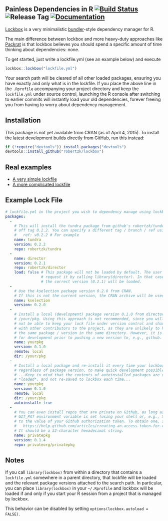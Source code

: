 Painless Dependencies in R [![Build Status](https://img.shields.io/travis/robertzk/lockbox.svg)](https://travis-ci.org/robertzk/lockbox) ![Release Tag](https://img.shields.io/github/tag/robertzk/lockbox.svg) [![Documentation](https://img.shields.io/badge/rocco--docs-%E2%9C%93-blue.svg)](http://robertzk.github.io/lockbox/)
-------------

[Lockbox](https://screen.yahoo.com/gore-bush-first-debate-strategery-050000058.html) is
a very minimalistic [bundler](http://bundler.io/)-style dependency manager for R.

The main difference between lockbox and more heavy-duty approaches like [Packrat](https://github.com/rstudio/packrat)
is that lockbox believes you should spend a specific amount of time
thinking about dependencies: none.

To get started, just write a lockfile.yml (see an example below) and execute

```r
lockbox::lockbox("lockfile.yml")
```

Your search path will be cleared of all other loaded packages, ensuring you
have exactly and only what is in the lockfile. If you place the above line
in the `.Rprofile` accompanying your project directory and keep the 
`lockfile.yml` under source control, launching the R console after
switching to earlier commits will instantly load your old dependencies,
forever freeing you from having to worry about dependency management.

Installation
------------

This package is not yet available from CRAN (as of April 4, 2015).
To install the latest development builds directly from GitHub, run this instead:

```R
if (!require("devtools")) install.packages("devtools")
devtools::install_github("robertzk/lockbox")
```

Real examples
------------

* [A very simple lockfile](https://github.com/syberia/base.sy/blob/master/lockfile.yml) 
* [A more complicated lockfile](https://github.com/syberia/example.sy/blob/master/lockfile.yml)

Example Lock File
-----------------

```yml
# lockfile.yml in the project you wish to dependency manage using lockbox
packages:
  -
    # This will install the tundra package from github's robertzk/tundra repo
    # off tag 0.2.2. You can specify a different tag / branch / ref using:
    #   ref: v0.2.2 # For example
    name: tundra
    version: 0.2.2
    repo: robertzk/tundra
  -
    name: director
    version: 0.2.1
    repo: robertzk/director
    load: false # This package will not be loaded by default. The user must
                # request it by calling library(director). In that case,
                # the correct version (0.2.1) will be loaded.
  -
    # Use the kselection package version 0.2.0 from CRAN.
    # If this is not the current version, the CRAN archive will be used.
    name: kselection
    version: 0.2.0
  -
    # Install a local (development) package version 0.1.0 from directory
    # /your/pkg. Using this approach is not recommended, since you will
    # not be able to keep your lock file under version control and shareable
    # with other contributors to the project, as they are unlikely to have
    # the same package / version in the same directory. However, it is useful
    # for development prior to pushing a new version to, e.g., github.
    name: yourpkg
    version: 0.1.0
    remote: local
    dir: /your/pkg
  -
    # Install a local package and re-install it every time your lockbox loads
    # regardless of package version, to make quick development possible.
    # ...Keep in mind that the contents of autoinstalled packages are only
    # *loaded*, and not re-saved to lockbox each time...
    name: yourpkg
    version: 0.1.0
    remote: local
    dir: /your/pkg
    autoinstall: true
  -
    # You can even install repos that are private on Github, as long as your
    # GIT_PAT environment variable is set (using your shell or, e.g., Sys.setenv)
    # to the value of your Github authorization token. To obtain one, see:
    #   https://help.github.com/articles/creating-an-access-token-for-command-line-use/
    # It should be a 32-character hexadecimal string.
    name: privatepkg
    version: 0.1.4
    repo: privateorg/privatepkg
```

Notes
-----

If you call `library(lockbox)` from within a directory that contains
a `lockfile.yml` somewhere in a parent directory, that lockfile
will be loaded and the relevant package versions attached to the 
search path. In particular, you can place `library(lockbox)` in
your `~/.Rprofile` and lockbox will be loaded if and only if
you start your R session from a project that is managed by lockbox.

This behavior can be disabled by setting `options(lockbox.autoload = FALSE)`.
